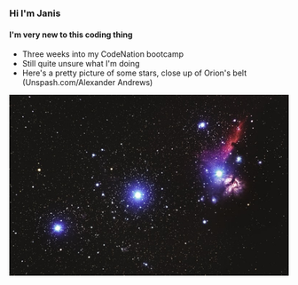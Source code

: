 ### Hi I'm Janis

#### I'm very new to this coding thing

- Three weeks into my CodeNation bootcamp
- Still quite unsure what I'm doing
- Here's a pretty picture of some stars, close up of Orion's belt (Unspash.com/Alexander Andrews) 

![Stars](https://github.com/JanisMc/JanisMc/blob/main/img/Stars.jpg)

